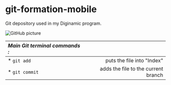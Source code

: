 # git-formation-mobile
Git depository used in my Diginamic program.

![GitHub picture](http://dandelion.github.io/slides/dandelion-0.10.0/assets/images/logo_github_small.gif "oh")

| *Main Git terminal commands :* | |
| :-- | --: |
| * <code>git add <filename> </code> | puts the file into "Index" |
| * `git commit`| adds the file to the current branch |
